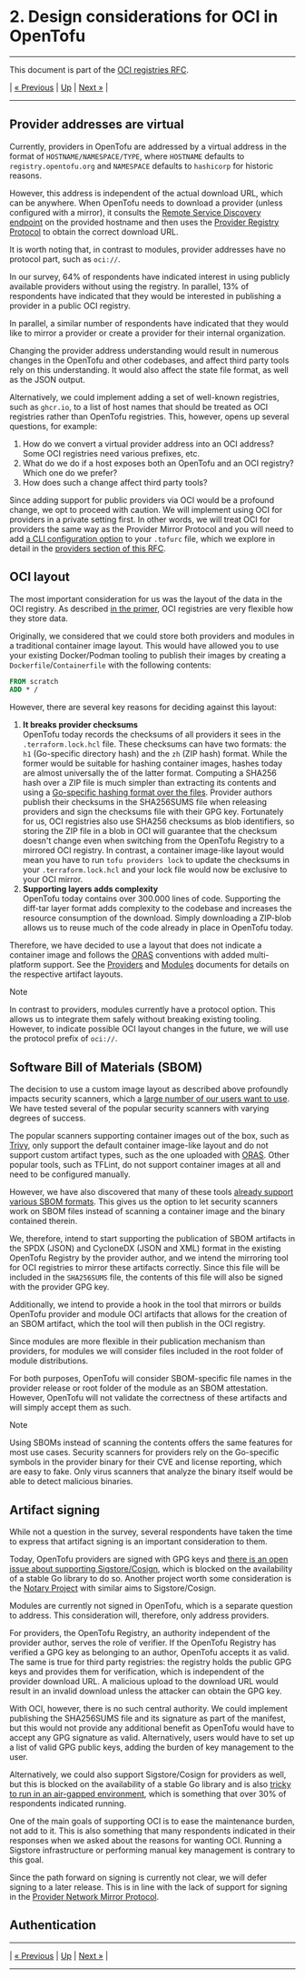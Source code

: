 # 2. Design considerations for OCI in OpenTofu

---

This document is part of the [OCI registries RFC](../20241206-oci-registries.md).

| [« Previous](2-survey-results.md) | [Up](../20241206-oci-registries.md) | [Next »](4-registry-changes.md) |

---

## Provider addresses are virtual

Currently, providers in OpenTofu are addressed by a virtual address in the format of `HOSTNAME/NAMESPACE/TYPE`, where `HOSTNAME` defaults to `registry.opentofu.org` and `NAMESPACE` defaults to `hashicorp` for historic reasons.

However, this address is independent of the actual download URL, which can be anywhere. When OpenTofu needs to download a provider (unless configured with a mirror), it consults the [Remote Service Discovery endpoint](https://opentofu.org/docs/internals/remote-service-discovery/) on the provided hostname and then uses the [Provider Registry Protocol](https://opentofu.org/docs/internals/provider-registry-protocol/) to obtain the correct download URL.

It is worth noting that, in contrast to modules, provider addresses have no protocol part, such as `oci://`.

In our survey, 64% of respondents have indicated interest in using publicly available providers without using the registry. In parallel, 13% of respondents have indicated that they would be interested in publishing a provider in a public OCI registry.

In parallel, a similar number of respondents have indicated that they would like to mirror a provider or create a provider for their internal organization.

Changing the provider address understanding would result in numerous changes in the OpenTofu and other codebases, and affect third party tools rely on this understanding. It would also affect the state file format, as well as the JSON output.

Alternatively, we could implement adding a set of well-known registries, such as `ghcr.io`, to a list of host names that should be treated as OCI registries rather than OpenTofu registries. This, however, opens up several questions, for example:

1. How do we convert a virtual provider address into an OCI address? Some OCI registries need various prefixes, etc.
2. What do we do if a host exposes both an OpenTofu and an OCI registry? Which one do we prefer?
3. How does such a change affect third party tools?

Since adding support for public providers via OCI would be a profound change, we opt to proceed with caution. We will implement using OCI for providers in a private setting first. In other words, we will treat OCI for providers the same way as the Provider Mirror Protocol and you will need to add [a CLI configuration option](https://opentofu.org/docs/cli/config/config-file/#provider-installation) to your `.tofurc` file, which we explore in detail in the [providers section of this RFC](providers.md).

## OCI layout

The most important consideration for us was the layout of the data in the OCI registry. As described [in the primer](1-oci-primer.md), OCI registries are very flexible how they store data.

Originally, we considered that we could store both providers and modules in a traditional container image layout. This would have allowed you to use your existing Docker/Podman tooling to publish their images by creating a `Dockerfile`/`Containerfile` with the following contents:

```Dockerfile
FROM scratch
ADD * /
```

However, there are several key reasons for deciding against this layout:

1. **It breaks provider checksums**<br />OpenTofu today records the checksums of all providers it sees in the `.terraform.lock.hcl` file. These checksums can have two formats: the `h1` (Go-specific directory hash) and the `zh` (ZIP hash) format. While the former would be suitable for hashing container images, hashes today are almost universally the of the latter format. Computing a SHA256 hash over a ZIP file is much simpler than extracting its contents and using a [Go-specific hashing format over the files](https://pkg.go.dev/golang.org/x/mod/sumdb/dirhash). Provider authors publish their checksums in the SHA256SUMS file when releasing providers and sign the checksums file with their GPG key. Fortunately for us, OCI registries also use SHA256 checksums as blob identifiers, so storing the ZIP file in a blob in OCI will guarantee that the checksum doesn't change even when switching from the OpenTofu Registry to a mirrored OCI registry. In contrast, a container image-like layout would mean you have to run `tofu providers lock` to update the checksums in your `.terraform.lock.hcl` and your lock file would now be exclusive to your OCI mirror.
2. **Supporting layers adds complexity**<br />OpenTofu today contains over 300.000 lines of code. Supporting the diff-tar layer format adds complexity to the codebase and increases the resource consumption of the download. Simply downloading a ZIP-blob allows us to reuse much of the code already in place in OpenTofu today.

Therefore, we have decided to use a layout that does not indicate a container image and follows the [ORAS](https://oras.land) conventions with added multi-platform support. See the [Providers](5-providers.md) and [Modules](6-modules.md) documents for details on the respective artifact layouts.

> [!NOTE]
> In contrast to providers, modules currently have a protocol option. This allows us to integrate them safely without breaking existing tooling. However, to indicate possible OCI layout changes in the future, we will use the protocol prefix of `oci://`.

## Software Bill of Materials (SBOM)

The decision to use a custom image layout as described above profoundly impacts security scanners, which a [large number of our users want to use](2-survey-results.md). We have tested several of the popular security scanners with varying degrees of success.

The popular scanners supporting container images out of the box, such as [Trivy](https://trivy.dev/), only support the default container image-like layout and do not support custom artifact types, such as the one uploaded with [ORAS](https://oras.land/). Other popular tools, such as TFLint, do not support container images at all and need to be configured manually.

However, we have also discovered that many of these tools [already support various SBOM formats](https://trivy.dev/latest/docs/target/sbom/). This gives us the option to let security scanners work on SBOM files instead of scanning a container image and the binary contained therein.

We, therefore, intend to start supporting the publication of SBOM artifacts in the SPDX (JSON) and CycloneDX (JSON and XML) format in the existing OpenTofu Registry by the provider author, and we intend the mirroring tool for OCI registries to mirror these artifacts correctly. Since this file will be included in the `SHA256SUMS` file, the contents of this file will also be signed with the provider GPG key.

Additionally, we intend to provide a hook in the tool that mirrors or builds OpenTofu provider and module OCI artifacts that allows for the creation of an SBOM artifact, which the tool will then publish in the OCI registry.

Since modules are more flexible in their publication mechanism than providers, for modules we will consider files included in the root folder of module distributions.

For both purposes, OpenTofu will consider SBOM-specific file names in the provider release or root folder of the module as an SBOM attestation. However, OpenTofu will not validate the correctness of these artifacts and will simply accept them as such.

> [!NOTE]
> Using SBOMs instead of scanning the contents offers the same features for most use cases. Security scanners for providers rely on the Go-specific symbols in the provider binary for their CVE and license reporting, which are easy to fake. Only virus scanners that analyze the binary itself would be able to detect malicious binaries.

## Artifact signing

While not a question in the survey, several respondents have taken the time to express that artifact signing is an important consideration to them.

Today, OpenTofu providers are signed with GPG keys and [there is an open issue about supporting Sigstore/Cosign](https://github.com/opentofu/opentofu/issues/307), which is blocked on the availability of a stable Go library to do so. Another project worth some consideration is the [Notary Project](https://notaryproject.dev/) with similar aims to Sigstore/Cosign.

Modules are currently not signed in OpenTofu, which is a separate question to address. This consideration will, therefore, only address providers.

For providers, the OpenTofu Registry, an authority independent of the provider author, serves the role of verifier. If the OpenTofu Registry has verified a GPG key as belonging to an author, OpenTofu accepts it as valid. The same is true for third party registries: the registry holds the public GPG keys and provides them for verification, which is independent of the provider download URL. A malicious upload to the download URL would result in an invalid download unless the attacker can obtain the GPG key.

With OCI, however, there is no such central authority. We could implement publishing the SHA256SUMS file and its signature as part of the manifest, but this would not provide any additional benefit as OpenTofu would have to accept any GPG signature as valid. Alternatively, users would have to set up a list of valid GPG public keys, adding the burden of key management to the user.

Alternatively, we could also support Sigstore/Cosign for providers as well, but this is blocked on the availability of a stable Go library and is also [tricky to run in an air-gapped environment](https://blog.sigstore.dev/sigstore-bring-your-own-stuf-with-tuf-40febfd2badd/), which is something that over 30% of respondents indicated running.

One of the main goals of supporting OCI is to ease the maintenance burden, not add to it. This is also something that many respondents indicated in their responses when we asked about the reasons for wanting OCI. Running a Sigstore infrastructure or performing manual key management is contrary to this goal.

Since the path forward on signing is currently not clear, we will defer signing to a later release. This is in line with the lack of support for signing in the [Provider Network Mirror Protocol](https://opentofu.org/docs/internals/provider-network-mirror-protocol/).

## Authentication

---

| [« Previous](2-survey-results.md) | [Up](../20241206-oci-registries.md) | [Next »](4-registry-changes.md) |

---
